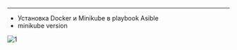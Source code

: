 ---
- Установка Docker и Minikube в playbook Asible
- minikube version

![1](https://user-images.githubusercontent.com/95434302/233156937-17e731c3-b92e-4c72-bc41-66c46b5c3695.png)

